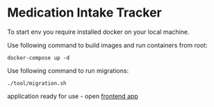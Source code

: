 # Medication Intake Tracker

To start env you require installed docker on your local machine.

Use following command to build images and run containers from root:

```shell
docker-compose up -d
```

Use following command to run migrations:

```shell
./tool/migration.sh
```

application ready for use - open [frontend app](http://localhost:3000/)
